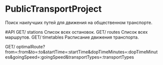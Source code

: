 # PublicTransportProject
Поиск наилучших путей для движения на общественном транспорте.

#API
GET/ stations Список всех остановок.
GET/ routes Список всех маршрутов.
GET/ timetables Расписание движения транспорта.

GET/ optimalRoute?from=:from&to=:to&startTime=:startTime&dopTimeMinutes=:dopTimeMinutes&goingSpeed=:goingSpeed&transportTypes=:transportTypes
